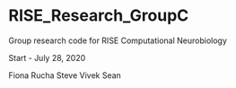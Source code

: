 # RISE_Research_GroupC
Group research code for RISE Computational Neurobiology

Start - July 28, 2020

Fiona Rucha Steve Vivek Sean
